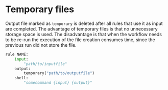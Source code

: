 # Temporary files

Output file marked as `temporary` is deleted after all rules that use it as input are completed. The advantage of temporary files is that no unnecessary storage space is used. The disadvantage is that when the workflow needs to be re-run the execution of the file creation consumes time, since the previous run did not store the file.&#x20;

```python
rule NAME:
    input:
        "path/to/inputfile"
    output:
        temporary("path/to/outputfile")
    shell:
        "somecommand {input} {output}"
```


